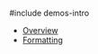 #include demos-intro

- [Overview](https://js.devexpress.com/Demos/WidgetsGallery/Demo/DateBox/Overview/)
- [Formatting](https://js.devexpress.com/Demos/WidgetsGallery/Demo/DateBox/Formatting/)